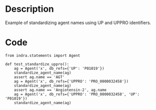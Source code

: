# Description
Example of standardizing agent names using UP and UPPRO identifiers.

# Code
```
from indra.statements import Agent

def test_standardize_uppro():
    ag = Agent('x', db_refs={'UP': 'P01019'})
    standardize_agent_name(ag)
    assert ag.name == 'AGT'
    ag = Agent('x', db_refs={'UPPRO': 'PRO_0000032458'})
    standardize_agent_name(ag)
    assert ag.name == 'Angiotensin-2', ag.name
    ag = Agent('x', db_refs={'UPPRO': 'PRO_0000032458', 'UP': 'P01019'})
    standardize_agent_name(ag)

```
